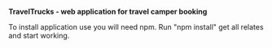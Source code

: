 **TravelTrucks - web application for travel camper booking**

To install application use you will need npm. 
Run "npm install" get all relates and start working.  
